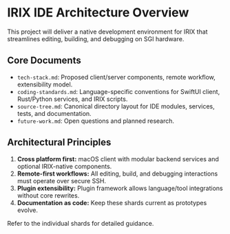 # IRIX IDE Architecture Overview

This project will deliver a native development environment for IRIX that streamlines editing, building, and debugging on SGI hardware.

## Core Documents
- `tech-stack.md`: Proposed client/server components, remote workflow, extensibility model.
- `coding-standards.md`: Language-specific conventions for SwiftUI client, Rust/Python services, and IRIX scripts.
- `source-tree.md`: Canonical directory layout for IDE modules, services, tests, and documentation.
- `future-work.md`: Open questions and planned research.

## Architectural Principles
1. **Cross platform first:** macOS client with modular backend services and optional IRIX-native components.
2. **Remote-first workflows:** All editing, build, and debugging interactions must operate over secure SSH.
3. **Plugin extensibility:** Plugin framework allows language/tool integrations without core rewrites.
4. **Documentation as code:** Keep these shards current as prototypes evolve.

Refer to the individual shards for detailed guidance.

